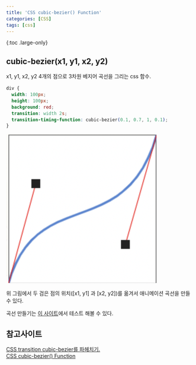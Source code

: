 ```yaml
---
title: 'CSS cubic-bezier() Function'
categories: [CSS]
tags: [css]
---
```


{:toc .large-only}

## cubic-bezier(x1, y1, x2, y2)

x1, y1, x2, y2 4개의 점으로 3차원 베지어 곡선을 그리는 css 함수.

```css
div {
  width: 100px;
  height: 100px;
  background: red;
  transition: width 2s;
  transition-timing-function: cubic-bezier(0.1, 0.7, 1, 0.1);
}
```

<img src="/assets/img/blog/2022-06-21-cubic-bezier-curve.png">

위 그림에서 두 검은 점의 위치([x1, y1] 과 [x2, y2])를 옮겨서 애니메이션 곡선을 만들 수 있다.

곡선 만들기는 [이 사이트](https://matthewlein.com/tools/ceaser)에서 테스트 해볼 수 있다.

## 참고사이트

[CSS transition cubic-bezier를 파헤치기.](https://velog.io/@vvsogi/CSS-transition-cubic-bezier%EB%A5%BC-%ED%8C%8C%ED%97%A4%EC%B9%98%EA%B8%B0)<br/>
[CSS cubic-bezier() Function](https://www.w3schools.com/cssref/func_cubic-bezier.asp)
